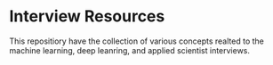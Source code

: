 # Interview Resources   
This repositiory have the collection of various concepts realted to the machine learning, deep leanring, and applied scientist interviews. 
